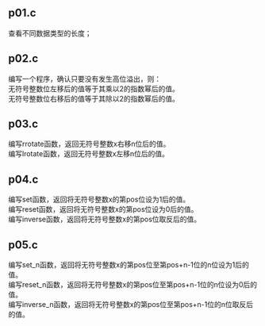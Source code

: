## p01.c
查看不同数据类型的长度；

## p02.c
编写一个程序，确认只要没有发生高位溢出，则：  
无符号整数位左移后的值等于其乘以2的指数幂后的值。  
无符号整数位右移后的值等于其除以2的指数幂后的值。

## p03.c
编写rrotate函数，返回无符号整数x右移n位后的值。  
编写lrotate函数，返回无符号整数x左移n位后的值。

## p04.c
编写set函数，返回将无符号整数x的第pos位设为1后的值。  
编写reset函数，返回将无符号整数x的第pos位设为0后的值。  
编写inverse函数，返回将无符号整数x的第pos位取反后的值。

## p05.c
编写set_n函数，返回将无符号整数x的第pos位至第pos+n-1位的n位设为1后的值。    
编写reset_n函数，返回将无符号整数x的第pos位至第pos+n-1位的n位设为0后的值。  
编写inverse_n函数，返回将无符号整数x的第pos位至第pos+n-1位的n位取反后的值。  
